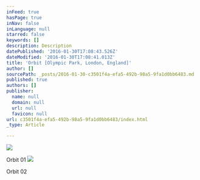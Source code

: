 ```yaml
---
inFeed: true
hasPage: true
inNav: false
inLanguage: null
starred: false
keywords: []
description: Description
datePublished: '2016-01-30T17:08:43.526Z'
dateModified: '2016-01-30T17:08:41.013Z'
title: 'Orbit [Olympic Park, London, England]'
author: []
sourcePath: _posts/2016-01-30-c3501f4a-efa5-492b-98a5-9fa1d0bb6483.md
published: true
authors: []
publisher:
  name: null
  domain: null
  url: null
  favicon: null
url: c3501f4a-efa5-492b-98a5-9fa1d0bb6483/index.html
_type: Article

---
```

![](https://s3-us-west-2.amazonaws.com/the-grid-img/p/41e762c42dd6d9815ae2c74750cd81d3f90e97ad.jpg)

Orbit 01
![](https://s3-us-west-2.amazonaws.com/the-grid-img/p/27e1619a5b1da7fe6210c1b6e7278095adbb90f7.jpg)

Orbit 02